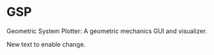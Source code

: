 # GSP
Geometric System Plotter:  A geometric mechanics GUI and visualizer.

New text to enable change.
